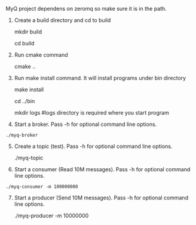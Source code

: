 MyQ project dependens on zeromq so make sure it is in the path.

1.  Create a build directory and cd to build

    mkdir build
    
    cd build
    
2.  Run cmake command

    cmake ..

3.  Run make install command.  It will install programs under bin directory

    make install
    
    cd ../bin
    
    mkdir logs #logs directory is required where you start program
    
4.   Start a broker. Pass -h for optional command line options.
    
    ./myq-broker
    
5.   Create a topic (test).  Pass -h for optional command line options.

     ./myq-topic
     
6.   Start a consumer (Read 10M messages). Pass -h for optional command line options.
 
    ./myq-consumer -m 100000000

7.   Start a producer (Send 10M messages). Pass -h for optional command line options.
    
      ./myq-producer -m 10000000

    
    
    
